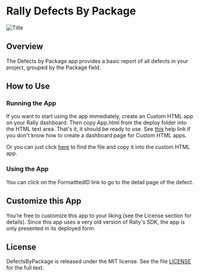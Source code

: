 Rally Defects By Package
======================

![Title](https://raw.github.com/RallyApps/DefectsByPackage/master/screenshots/title-screenshot.png)

## Overview

The Defects by Package app provides a basic report of all defects in your project, grouped by the Package field.

## How to Use

### Running the App

If you want to start using the app immediately, create an Custom HTML app on your Rally dashboard. Then copy App.html from the deploy folder into the HTML text area. That's it, it should be ready to use. See [this](http://www.rallydev.com/help/use_apps#create) help link if you don't know how to create a dashboard page for Custom HTML apps.

Or you can just click [here](https://raw.github.com/RallyApps/DefectsByPackage/master/deploy/App.html) to find the file and copy it into the custom HTML app.

### Using the App

You can click on the FormatttedID link to go to the detail page of the defect.

## Customize this App

You're free to customize this app to your liking (see the License section for details). Since this app uses a very old version of Rally's SDK, the app is only presented in its deployed form.

## License

DefectsByPackage is released under the MIT license. See the file [LICENSE](https://raw.github.com/RallyApps/DefectsByPackage/master/LICENSE) for the full text.
